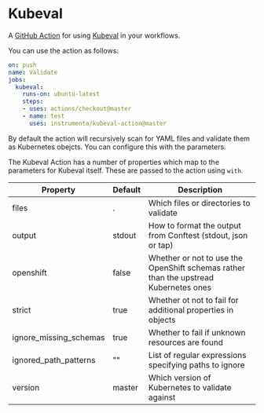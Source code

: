 # Kubeval

A [GitHub Action](https://github.com/features/actions) for using [Kubeval](https://github.com/instrumenta/kubeval) in your workflows.

You can use the action as follows:

```yaml
on: push
name: Validate
jobs:
  kubeval:
    runs-on: ubuntu-latest
    steps:
    - uses: actions/checkout@master
    - name: test
      uses: instrumenta/kubeval-action@master
```

By default the action will recursively scan for YAML files and validate them as Kubernetes obejcts. You can configure this with the parameters.

The Kubeval Action has a number of properties which map to the parameters for Kubeval itself. These are
passed to the action using `with`.

| Property | Default | Description |
| --- | --- | --- |
| files | . | Which files or directories to validate |
| output | stdout | How to format the output from Conftest (stdout, json or tap) |
| openshift | false | Whether or not to use the OpenShift schemas rather than the upstread Kubernetes ones |
| strict | true | Whether ot not to fail for additional properties in objects |
| ignore_missing_schemas | true | Whether to fail if unknown resources are found |
| ignored_path_patterns | "" | List of regular expressions specifying paths to ignore |
| version | master | Which version of Kubernetes to validate against |

